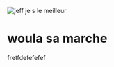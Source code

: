 ![jeff](https://user-images.githubusercontent.com/86148429/125449098-1563b2f5-6a0d-4b6c-bdd4-2b32c3fd555d.jpg)
je s le meilleur 
<h1> woula sa marche </h1>
fretfdefefefef
